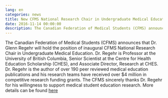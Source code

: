 ```yaml
---
lang: en
categories: news
title: New CFMS National Research Chair in Undergraduate Medical Education
date: 2016-11-14 00:00:00
description: The Canadian Federation of Medical Students (CFMS) announces that Dr. Glenn Regehr will hold the position of inaugural CFMS National Research Chair in Undergraduate Medical Education.
---
```



The Canadian Federation of Medical Students (CFMS) announces that Dr. Glenn Regehr will hold the position of inaugural CFMS National Research Chair in Undergraduate Medical Education. Dr. Regehr is Professor at the University of British Columbia, Senior Scientist at the Centre for Health Education Scholarship (CHES), and Associate Director, Research at CHES. Dr. Regehr is the author of over 190 peer reviewed medical education publications and his research teams have received over $4 million in competitive research funding grants. The CFMS sincerely thanks Dr. Regehr for his willingness to support medical student education research. More details can be found [here](/what-we-do/education/national_research_chair.html)